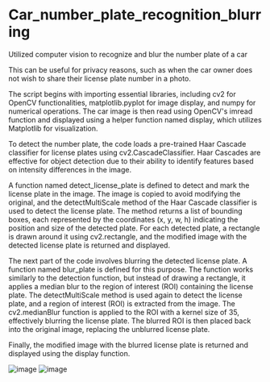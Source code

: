 # Car_number_plate_recognition_blurring
Utilized computer vision to recognize and blur the number plate of a car

This can be useful for privacy reasons, such as when the car owner does not wish to share their license plate number in a photo.

The script begins with importing essential libraries, including cv2 for OpenCV functionalities, matplotlib.pyplot for image display, and numpy for numerical operations. The car image is then read using OpenCV's imread function and displayed using a helper function named display, which utilizes Matplotlib for visualization.

To detect the number plate, the code loads a pre-trained Haar Cascade classifier for license plates using cv2.CascadeClassifier. Haar Cascades are effective for object detection due to their ability to identify features based on intensity differences in the image.

A function named detect_license_plate is defined to detect and mark the license plate in the image. The image is copied to avoid modifying the original, and the detectMultiScale method of the Haar Cascade classifier is used to detect the license plate. The method returns a list of bounding boxes, each represented by the coordinates (x, y, w, h) indicating the position and size of the detected plate. For each detected plate, a rectangle is drawn around it using cv2.rectangle, and the modified image with the detected license plate is returned and displayed.

The next part of the code involves blurring the detected license plate. A function named blur_plate is defined for this purpose. The function works similarly to the detection function, but instead of drawing a rectangle, it applies a median blur to the region of interest (ROI) containing the license plate. The detectMultiScale method is used again to detect the license plate, and a region of interest (ROI) is extracted from the image. The cv2.medianBlur function is applied to the ROI with a kernel size of 35, effectively blurring the license plate. The blurred ROI is then placed back into the original image, replacing the unblurred license plate.

Finally, the modified image with the blurred license plate is returned and displayed using the display function.

![image](https://github.com/user-attachments/assets/f406800e-90b0-49ab-9248-6f631317237f)
![image](https://github.com/user-attachments/assets/f8359f10-5fbb-40ae-af84-d1c1f0ac4383)
